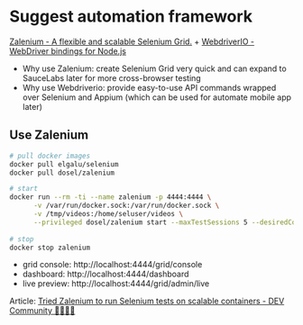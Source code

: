 # Suggest automation framework

[Zalenium - A flexible and scalable Selenium Grid.](https://opensource.zalando.com/zalenium/) + [WebdriverIO - WebDriver bindings for Node.js](http://webdriver.io/)

- Why use Zalenium: create Selenium Grid very quick and can expand to SauceLabs later for more cross-browser testing
- Why use Webdriverio: provide easy-to-use API commands wrapped over Selenium and Appium (which can be used for automate mobile app later)

## Use Zalenium
```bash
# pull docker images
docker pull elgalu/selenium
docker pull dosel/zalenium

# start
docker run --rm -ti --name zalenium -p 4444:4444 \
      -v /var/run/docker.sock:/var/run/docker.sock \
      -v /tmp/videos:/home/seluser/videos \
      --privileged dosel/zalenium start --maxTestSessions 5 --desiredContainers 5
      
# stop
docker stop zalenium
```

- grid console: http://localhost:4444/grid/console
- dashboard: http://localhost:4444/dashboard
- live preview: http://localhost:4444/grid/admin/live

Article: [Tried Zalenium to run Selenium tests on scalable containers - DEV Community 👩‍💻👨‍💻](https://dev.to/bufferings/tried-zalenium-to-run-selenium-tests-on-scalable-containers-2n7c)